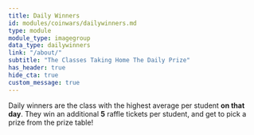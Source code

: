 ```yaml
---
title: Daily Winners
id: modules/coinwars/dailywinners.md
type: module
module_type: imagegroup
data_type: dailywinners
link: "/about/"
subtitle: "The Classes Taking Home The Daily Prize"
has_header: true
hide_cta: true
custom_message: true
---
```

Daily winners are the class with the highest average per student **on that day**. They win an additional **5** raffle tickets per student, and get to pick a prize from the prize table!
